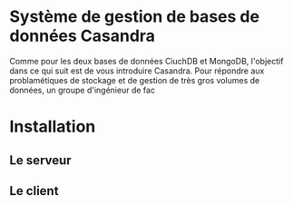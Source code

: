 # Système de gestion de bases de données Casandra

Comme pour les deux bases de données CiuchDB et MongoDB, l'objectif dans ce qui suit est de vous introduire Casandra. Pour répondre aux problamétiques de stockage et de gestion de très gros volumes de données, un groupe d'ingénieur de fac


# Installation 

## Le serveur 

## Le client

